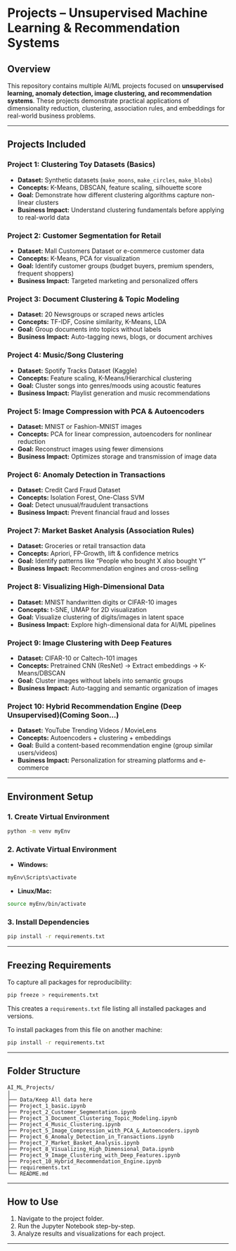 
# Projects – Unsupervised Machine Learning & Recommendation Systems

## **Overview**

This repository contains multiple AI/ML projects focused on **unsupervised learning, anomaly detection, image clustering, and recommendation systems**. These projects demonstrate practical applications of dimensionality reduction, clustering, association rules, and embeddings for real-world business problems.

---

## **Projects Included**

### **Project 1: Clustering Toy Datasets (Basics)**

* **Dataset:** Synthetic datasets (`make_moons`, `make_circles`, `make_blobs`)
* **Concepts:** K-Means, DBSCAN, feature scaling, silhouette score
* **Goal:** Demonstrate how different clustering algorithms capture non-linear clusters
* **Business Impact:** Understand clustering fundamentals before applying to real-world data

### **Project 2: Customer Segmentation for Retail**

* **Dataset:** Mall Customers Dataset or e-commerce customer data
* **Concepts:** K-Means, PCA for visualization
* **Goal:** Identify customer groups (budget buyers, premium spenders, frequent shoppers)
* **Business Impact:** Targeted marketing and personalized offers

### **Project 3: Document Clustering & Topic Modeling**

* **Dataset:** 20 Newsgroups or scraped news articles
* **Concepts:** TF-IDF, Cosine similarity, K-Means, LDA
* **Goal:** Group documents into topics without labels
* **Business Impact:** Auto-tagging news, blogs, or document archives

### **Project 4: Music/Song Clustering**

* **Dataset:** Spotify Tracks Dataset (Kaggle)
* **Concepts:** Feature scaling, K-Means/Hierarchical clustering
* **Goal:** Cluster songs into genres/moods using acoustic features
* **Business Impact:** Playlist generation and music recommendations

### **Project 5: Image Compression with PCA & Autoencoders**

* **Dataset:** MNIST or Fashion-MNIST images
* **Concepts:** PCA for linear compression, autoencoders for nonlinear reduction
* **Goal:** Reconstruct images using fewer dimensions
* **Business Impact:** Optimizes storage and transmission of image data

### **Project 6: Anomaly Detection in Transactions**

* **Dataset:** Credit Card Fraud Dataset
* **Concepts:** Isolation Forest, One-Class SVM
* **Goal:** Detect unusual/fraudulent transactions
* **Business Impact:** Prevent financial fraud and losses

### **Project 7: Market Basket Analysis (Association Rules)**

* **Dataset:** Groceries or retail transaction data
* **Concepts:** Apriori, FP-Growth, lift & confidence metrics
* **Goal:** Identify patterns like “People who bought X also bought Y”
* **Business Impact:** Recommendation engines and cross-selling

### **Project 8: Visualizing High-Dimensional Data**

* **Dataset:** MNIST handwritten digits or CIFAR-10 images
* **Concepts:** t-SNE, UMAP for 2D visualization
* **Goal:** Visualize clustering of digits/images in latent space
* **Business Impact:** Explore high-dimensional data for AI/ML pipelines

### **Project 9: Image Clustering with Deep Features**

* **Dataset:** CIFAR-10 or Caltech-101 images
* **Concepts:** Pretrained CNN (ResNet) → Extract embeddings → K-Means/DBSCAN
* **Goal:** Cluster images without labels into semantic groups
* **Business Impact:** Auto-tagging and semantic organization of images

### **Project 10: Hybrid Recommendation Engine (Deep Unsupervised)**(Coming Soon...)

* **Dataset:** YouTube Trending Videos / MovieLens
* **Concepts:** Autoencoders + clustering + embeddings
* **Goal:** Build a content-based recommendation engine (group similar users/videos)
* **Business Impact:** Personalization for streaming platforms and e-commerce
---

## **Environment Setup**

### **1. Create Virtual Environment**

```bash
python -m venv myEnv
```

### **2. Activate Virtual Environment**

* **Windows:**

```bash
myEnv\Scripts\activate
```

* **Linux/Mac:**

```bash
source myEnv/bin/activate
```

### **3. Install Dependencies**

```bash
pip install -r requirements.txt
```

---

## **Freezing Requirements**

To capture all packages for reproducibility:

```bash
pip freeze > requirements.txt
```

This creates a `requirements.txt` file listing all installed packages and versions.

To install packages from this file on another machine:

```bash
pip install -r requirements.txt
```

---

## **Folder Structure**

```
AI_ML_Projects/
│
├── Data/Keep All data here
├── Project_1_basic.ipynb
├── Project_2_Customer_Segmentation.ipynb
├── Project_3_Document_Clustering_Topic_Modeling.ipynb
├── Project_4_Music_Clustering.ipynb
├── Project_5_Image_Compression_with_PCA_&_Autoencoders.ipynb
├── Project_6_Anomaly_Detection_in_Transactions.ipynb
├── Project_7_Market_Basket_Analysis.ipynb
├── Project_8_Visualizing_High_Dimensional_Data.ipynb
├── Project_9_Image_Clustering_with_Deep_Features.ipynb
├── Project_10_Hybrid_Recommendation_Engine.ipynb
├── requirements.txt
└── README.md
```

---

## **How to Use**

1. Navigate to the project folder.
2. Run the Jupyter Notebook step-by-step.
3. Analyze results and visualizations for each project.

---
